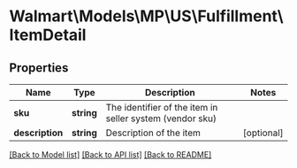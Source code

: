 # Walmart\Models\MP\US\Fulfillment\ItemDetail

## Properties

Name | Type | Description | Notes
------------ | ------------- | ------------- | -------------
**sku** | **string** | The identifier of the item in seller system (vendor sku) |
**description** | **string** | Description of the item | [optional]


[[Back to Model list]](./) [[Back to API list]](../../../../../README.md#supported-apis) [[Back to README]](../../../../../README.md)
